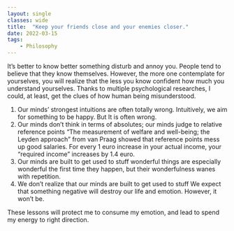 ```yaml
---
layout: single
classes: wide
title:  "Keep your friends close and your enemies closer."
date: 2022-03-15
tags:
    - Philosophy
---
```


It’s better to know better something disturb and annoy you. People tend to believe that they know themselves. However, the more one contemplate for yourselves, you will realize that the less you know confident how much you understand yourselves. 
Thanks to multiple psychological researches, I could, at least, get the clues of how human being misunderstood. 

1.	Our minds’ strongest intuitions are often totally wrong. 
Intuitively, we aim for something to be happy. But It is often wrong.
2.	Our minds don’t think in terms of absolutes; our minds judge to relative reference points
“The measurement of welfare and well-being; the Leyden approach” from van Praag showed that reference points mess up good salaries. For every 1 euro increase in your actual income, your “required income” increases by 1.4 euro.
3.	Our minds are built to get used to stuff
wonderful things are especially wonderful the first time they happen, but their wonderfulness wanes with repetition.
4.	We don’t realize that our minds are built to get used to stuff
We expect that something negative will destroy our life and emotion. However, it won’t be. 

These lessons will protect me to consume my emotion, and lead to spend my energy to right direction.
